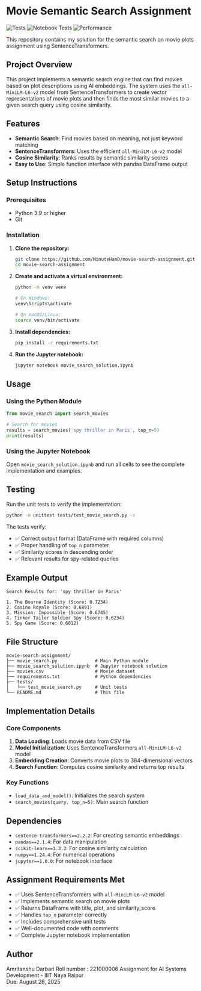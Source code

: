 # Movie Semantic Search Assignment

![Tests](https://github.com/MinuteHanD/movie-search-assignment/workflows/Movie%20Search%20Tests/badge.svg)
![Notebook Tests](https://github.com/MinuteHanD/movie-search-assignment/workflows/Jupyter%20Notebook%20Tests/badge.svg)
![Performance](https://github.com/MinuteHanD/movie-search-assignment/workflows/Performance%20Tests/badge.svg)

This repository contains my solution for the semantic search on movie plots assignment using SentenceTransformers.

## Project Overview

This project implements a semantic search engine that can find movies based on plot descriptions using AI embeddings. The system uses the `all-MiniLM-L6-v2` model from SentenceTransformers to create vector representations of movie plots and then finds the most similar movies to a given search query using cosine similarity.

## Features

- **Semantic Search**: Find movies based on meaning, not just keyword matching
- **SentenceTransformers**: Uses the efficient `all-MiniLM-L6-v2` model
- **Cosine Similarity**: Ranks results by semantic similarity scores
- **Easy to Use**: Simple function interface with pandas DataFrame output

## Setup Instructions

### Prerequisites
- Python 3.9 or higher
- Git

### Installation

1. **Clone the repository:**
   ```bash
   git clone https://github.com/MinuteHanD/movie-search-assignment.git
   cd movie-search-assignment
   ```

2. **Create and activate a virtual environment:**
   ```bash
   python -m venv venv
   
   # On Windows:
   venv\Scripts\activate
   
   # On macOS/Linux:
   source venv/bin/activate
   ```

3. **Install dependencies:**
   ```bash
   pip install -r requirements.txt
   ```

4. **Run the Jupyter notebook:**
   ```bash
   jupyter notebook movie_search_solution.ipynb
   ```

## Usage

### Using the Python Module

```python
from movie_search import search_movies

# Search for movies
results = search_movies('spy thriller in Paris', top_n=5)
print(results)
```

### Using the Jupyter Notebook

Open `movie_search_solution.ipynb` and run all cells to see the complete implementation and examples.

## Testing

Run the unit tests to verify the implementation:

```bash
python -m unittest tests/test_movie_search.py -v
```

The tests verify:
- ✅ Correct output format (DataFrame with required columns)
- ✅ Proper handling of `top_n` parameter
- ✅ Similarity scores in descending order
- ✅ Relevant results for spy-related queries

## Example Output

```
Search Results for: 'spy thriller in Paris'

1. The Bourne Identity (Score: 0.7234)
2. Casino Royale (Score: 0.6891)
3. Mission: Impossible (Score: 0.6745)
4. Tinker Tailor Soldier Spy (Score: 0.6234)
5. Spy Game (Score: 0.6012)
```

## File Structure

```
movie-search-assignment/
├── movie_search.py              # Main Python module
├── movie_search_solution.ipynb  # Jupyter notebook solution
├── movies.csv                   # Movie dataset
├── requirements.txt             # Python dependencies
├── tests/
│   └── test_movie_search.py     # Unit tests
└── README.md                    # This file
```

## Implementation Details

### Core Components

1. **Data Loading**: Loads movie data from CSV file
2. **Model Initialization**: Uses SentenceTransformers `all-MiniLM-L6-v2` model
3. **Embedding Creation**: Converts movie plots to 384-dimensional vectors
4. **Search Function**: Computes cosine similarity and returns top results

### Key Functions

- `load_data_and_model()`: Initializes the search system
- `search_movies(query, top_n=5)`: Main search function

## Dependencies

- `sentence-transformers==2.2.2`: For creating semantic embeddings
- `pandas==2.1.4`: For data manipulation
- `scikit-learn==1.3.2`: For cosine similarity calculation
- `numpy==1.24.4`: For numerical operations
- `jupyter==1.0.0`: For notebook interface

## Assignment Requirements Met

- ✅ Uses SentenceTransformers with `all-MiniLM-L6-v2` model
- ✅ Implements semantic search on movie plots
- ✅ Returns DataFrame with title, plot, and similarity_score
- ✅ Handles `top_n` parameter correctly
- ✅ Includes comprehensive unit tests
- ✅ Well-documented code with comments
- ✅ Complete Jupyter notebook implementation

## Author

Amritanshu Darbari
Roll number : 221000006
Assignment for AI Systems Development - IIIT Naya Raipur  
Due: August 26, 2025
